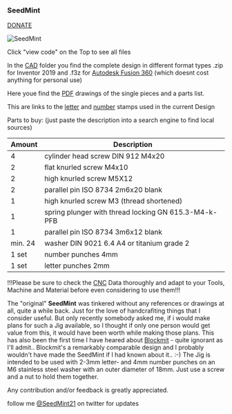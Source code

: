 ### SeedMint
[DONATE](https://btcpay525356.lndyn.com/apps/4GYmbQSiyjLKcgHjQupG7siAwfGU/pos")

![SeedMint](https://github.com/SeedMint/SeedMint/blob/main/PNG/short%20instructions.png)

Click "view code" on the Top to see all files

In the [CAD](https://github.com/SeedMint/SeedMint/tree/main/CAD "Drawings and 3D Model") folder you find the complete design in different format types .zip for Inventor 2019 and .f3z for [Autodesk Fusion 360](https://www.autodesk.de/campaigns/education/fusion360?mktvar002=4246579%7CSEM%7C12339725657%7C117784167597%7Ckwd-11029869505&ef_id=CjwKCAjwzruGBhBAEiwAUqMR8F1lLQ7PN6ptK6VqJjig1oEHAGsIIn2FKxDVv-UDTMjYKzx_C850uhoC4mkQAvD_BwE:G:s&s_kwcid=AL!11172!3!517613592372!e!!g!!fusion%20360!12339725657!117784167597&gclid=CjwKCAjwzruGBhBAEiwAUqMR8F1lLQ7PN6ptK6VqJjig1oEHAGsIIn2FKxDVv-UDTMjYKzx_C850uhoC4mkQAvD_BwE "Autodesk Fusion 360") (which doesnt cost anything for personal use)

Here youe find the [PDF](https://github.com/SeedMint/SeedMint/tree/main/PDF) drawings of the single pieces and a parts list.

This are links to the [letter](https://www.amazon.de/gp/product/B01BTTMEJU/ref=ppx_yo_dt_b_asin_title_o08_s00?ie=UTF8&psc=1) and [number](https://www.amazon.de/Turnus-330-004-TURNUS-0007697220004-Schlagbuchstaben-Nummern/dp/B00D17RJ7Q/ref=pd_rhf_ee_s_rp_c_2_4/258-1308871-9158764?pd_rd_w=DDRP4&pf_rd_p=3615e606-50f4-4f59-8628-fd7a676721fd&pf_rd_r=CA61T8Z4GCZXP764DSR1&pd_rd_r=31194f92-08ae-4d7d-bf5d-4c9689ae0a70&pd_rd_wg=5uyzM&pd_rd_i=B00D17RJ7Q&psc=1) stamps used in the current Design

Parts to buy: (just paste the description into a search engine to find local sources)

<table>
  <thead>
    <tr>
      <th>Amount</th>
      <th>Description</th>     
    </tr>
  </thead>
  <tbody>
    <tr>
      <td>4</td>
      <td>cylinder head screw DIN 912 M4x20</td>    
    </tr>
    <tr>
      <td>2</td>
      <td>flat knurled screw M4x10</td>
    </tr>
     <tr>
      <td>2</td>
      <td>high knurled screw M5X12</td>
    </tr>
     <tr>
      <td>2</td>
      <td>parallel pin ISO 8734 2m6x20 blank</td>
        <tr>
      <td>1</td>
      <td>high knurled screw M3 (thread shortened)</td>
    </tr>
     <tr>
      <td>1</td>
      <td>spring plunger with thread locking GN 615.3-M4-k-PFB</td>
    </tr>
     <tr>
      <td>1</td>
      <td>parallel pin ISO 8734 3m6x12 blank</td>
    </tr>
     <tr>
      <td>min. 24</td>
      <td>washer DIN 9021 6.4 A4 or titanium grade 2</td>
    </tr>
     <tr>
      <td>1 set</td>
      <td>number punches 4mm</td>
    </tr>
     <tr>
      <td>1 set</td>
      <td>letter punches 2mm</td>
    </tr>
  </tbody>
</table>


!!!Please be sure to check the [CNC](https://github.com/SeedMint/SeedMint/tree/main/CNC) Data thoroughly and adapt to your Tools, Machine and Material before even considering to use them!!!



The "original" **SeedMint** was tinkered without any references or drawings at all, quite a while back. Just for the love of handcrafiting things that I consider useful.
But only recently somebody asked me, if i would make plans for such a Jig available,  so I thought if only one person would get value from this, it would have been worth while making those plans. This has also been the first time I have heared about [Blockmit](https://blockmit.com/english/guides/diy/make-cold-wallet-washers/ "blockmit.com") - quite ignorant as I'll admit..
Blockmit's a remarkably comparable design and I probably wouldn't have made the SeedMint if I had known about it.. :-)
The Jig is intended to be used with 2-3mm letter- and 4mm number punches on an M6 stainless steel washer with an outer diameter of 18mm.
Just use a screw and a nut to hold them together.

Any contribution and/or feedback is greatly appreciated.

follow me [@SeedMint21](https://twitter.com/SeedMint21) on twitter for updates 
<!--
**SeedMint/SeedMint** is a ✨ _special_ ✨ repository because its `README.md` (this file) appears on your GitHub profile.

Here are some ideas to get you started:

- 🔭 I’m currently working on ...
- 🌱 I’m currently learning ...
- 👯 I’m looking to collaborate on ...
- 🤔 I’m looking for help with ...
- 💬 Ask me about ...
- 📫 How to reach me: ...
- 😄 Pronouns: ...
- ⚡ Fun fact: ...
-->
